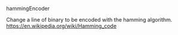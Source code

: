 hammingEncoder

Change a line of binary to be encoded with the hamming algorithm. https://en.wikipedia.org/wiki/Hamming_code